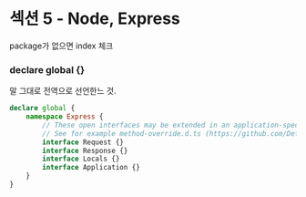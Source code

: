 # 섹션 5 - Node, Express

package가 없으면 index 체크



### declare global {}

말 그대로 전역으로 선언한느 것.

```typescript
declare global {
    namespace Express {
        // These open interfaces may be extended in an application-specific manner via declaration merging.
        // See for example method-override.d.ts (https://github.com/DefinitelyTyped/DefinitelyTyped/blob/master/types/method-override/index.d.ts)
        interface Request {}
        interface Response {}
        interface Locals {}
        interface Application {}
    }
}
```
